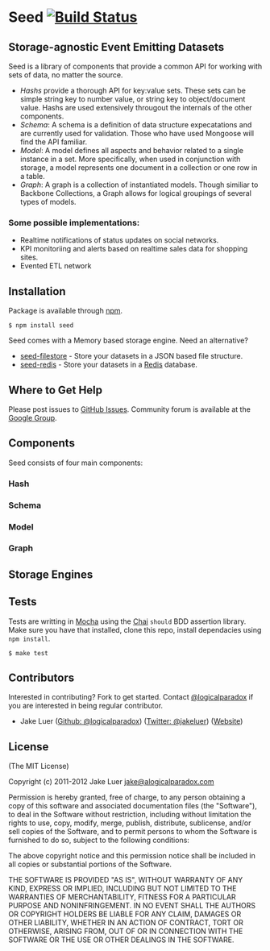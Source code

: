 # Seed [![Build Status](https://secure.travis-ci.org/qualiancy/seed.png)](http://travis-ci.org/qualiancy/seed)

## Storage-agnostic Event Emitting Datasets

Seed is a library of components that provide a common API for working with sets of data, no matter the source.

* *Hashs* provide a thorough API for key:value sets. These sets can be simple string key to number value, or 
string key to object/document value. Hashs are used extensively througout the internals of the other components.
* *Schema*: A schema is a definition of data structure expecatations and are currently used for validation. Those
who have used Mongoose will find the API familiar.
* *Model*: A model defines all aspects and behavior related to a single instance in a set. More specifically, 
when used in conjunction with storage, a model represents one document in a collection or one row in a table. 
* *Graph*: A graph is a collection of instantiated models. Though similiar to Backbone Collections, a Graph
allows for logical groupings of several types of models.

### Some possible implementations:

* Realtime notifications of status updates on social networks.
* KPI monitoriing and alerts based on realtime sales data for shopping sites.
* Evented ETL network

## Installation

Package is available through [npm](http://npmjs.org).

    $ npm install seed

Seed comes with a Memory based storage engine. Need an alternative?

* [seed-filestore](http://github.com/qualiancy/seed-filestore) - Store your datasets in a JSON based file structure.
* [seed-redis](http://github.com/qualiancy/seed-redis) - Store your datasets in a [Redis](http://redis.io) database.

## Where to Get Help

Please post issues to [GitHub Issues](https://github.com/logicalparadox/seed/issues).
Community forum is available at the [Google Group](https://groups.google.com/group/seedjs-orm).

## Components

Seed consists of four main components:

### Hash

### Schema

### Model

### Graph

## Storage Engines

## Tests

Tests are writting in [Mocha](http://github.com/visionmedia/mocha) using the [Chai](http://chaijs.com)
`should` BDD assertion library. Make sure you have that installed, clone this repo, install dependacies using `npm install`.

    $ make test

## Contributors

Interested in contributing? Fork to get started. Contact [@logicalparadox](http://github.com/logicalparadox) if you are interested in being regular contributor.

* Jake Luer ([Github: @logicalparadox](http://github.com/logicalparadox)) ([Twitter: @jakeluer](http://twitter.com/jakeluer)) ([Website](http://alogicalparadox.com))

## License

(The MIT License)

Copyright (c) 2011-2012 Jake Luer <jake@alogicalparadox.com>

Permission is hereby granted, free of charge, to any person obtaining a copy
of this software and associated documentation files (the "Software"), to deal
in the Software without restriction, including without limitation the rights
to use, copy, modify, merge, publish, distribute, sublicense, and/or sell
copies of the Software, and to permit persons to whom the Software is
furnished to do so, subject to the following conditions:

The above copyright notice and this permission notice shall be included in
all copies or substantial portions of the Software.

THE SOFTWARE IS PROVIDED "AS IS", WITHOUT WARRANTY OF ANY KIND, EXPRESS OR
IMPLIED, INCLUDING BUT NOT LIMITED TO THE WARRANTIES OF MERCHANTABILITY,
FITNESS FOR A PARTICULAR PURPOSE AND NONINFRINGEMENT. IN NO EVENT SHALL THE
AUTHORS OR COPYRIGHT HOLDERS BE LIABLE FOR ANY CLAIM, DAMAGES OR OTHER
LIABILITY, WHETHER IN AN ACTION OF CONTRACT, TORT OR OTHERWISE, ARISING FROM,
OUT OF OR IN CONNECTION WITH THE SOFTWARE OR THE USE OR OTHER DEALINGS IN
THE SOFTWARE.
